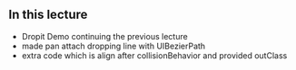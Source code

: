## In this lecture
- Dropit Demo continuing the previous lecture
- made pan attach dropping line with UIBezierPath
- extra code which is align after collisionBehavior and provided outClass
